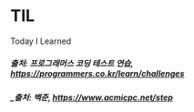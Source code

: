 # TIL
Today I Learned

##### _출처: 프로그래머스 코딩 테스트 연습, https://programmers.co.kr/learn/challenges_
##### _출처: 백준, https://www.acmicpc.net/step
